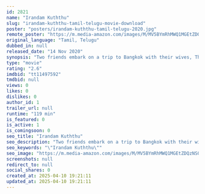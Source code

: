 ```yaml
---
id: 2821
name: "Irandam Kuththu"
slug: "irandam-kuththu-tamil-telugu-movie-download"
poster: "posters/irandam-kuththu-tamil-telugu-2020.jpg"
remote_poster: "https://m.media-amazon.com/images/M/MV5BYmRhMWQ1MGEtZDQzNS00YjU0LThjZDctODQzY2IwMDFmODIyXkEyXkFqcGdeQXVyMzEzMTg0MzU@._V1_SX300.jpg"
original_language: "Tamil, Telugu"
dubbed_in: null
released_date: "14 Nov 2020"
synopsis: "Two friends embark on a trip to Bangkok with their wives, Things take a precarious turn when a ghost demands awkward returns from the men."
type: "movie"
rating: "2.6"
imdbid: "tt11497592"
tmdbid: null
views: 0
likes: 0
dislikes: 0
author_id: 1
trailer_url: null
runtime: "119 min"
is_featured: 0
is_active: 1
is_comingsoon: 0
seo_title: "Irandam Kuththu"
seo_description: "Two friends embark on a trip to Bangkok with their wives, Things take a precarious turn when a ghost demands awkward returns from the men."
seo_keywords: "\"Irandam Kuththu\""
seo_image: "https://m.media-amazon.com/images/M/MV5BYmRhMWQ1MGEtZDQzNS00YjU0LThjZDctODQzY2IwMDFmODIyXkEyXkFqcGdeQXVyMzEzMTg0MzU@._V1_SX300.jpg"
screenshots: null
redirect_to: null
social_shares: 0
created_at: 2025-04-10 19:21:11
updated_at: 2025-04-10 19:21:11
---
```


